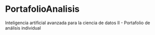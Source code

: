 # PortafolioAnalisis
Inteligencia artificial avanzada para la ciencia de datos II - Portafolio de análisis individual
